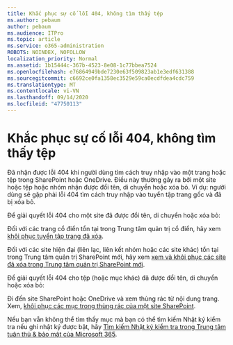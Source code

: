 ```yaml
---
title: Khắc phục sự cố lỗi 404, không tìm thấy tệp
ms.author: pebaum
author: pebaum
ms.audience: ITPro
ms.topic: article
ms.service: o365-administration
ROBOTS: NOINDEX, NOFOLLOW
localization_priority: Normal
ms.assetid: 1b15444c-367b-4523-8e08-1c77bbea7524
ms.openlocfilehash: e76864949bde7230e63f509823ab1e3edf631388
ms.sourcegitcommit: c6692ce0fa1358ec3529e59ca0ecdfdea4cdc759
ms.translationtype: MT
ms.contentlocale: vi-VN
ms.lasthandoff: 09/14/2020
ms.locfileid: "47750113"
---
```

# <a name="troubleshoot-error-404-file-not-found"></a>Khắc phục sự cố lỗi 404, không tìm thấy tệp

Đã nhận được lỗi 404 khi người dùng tìm cách truy nhập vào một trang hoặc tệp trong SharePoint hoặc OneDrive. Điều này thường gây ra bởi một site hoặc tệp hoặc nhóm nhận được đổi tên, di chuyển hoặc xóa bỏ. Ví dụ: người dùng sẽ gặp phải lỗi 404 tìm cách truy nhập vào tuyển tập trang gốc và đã bị xóa bỏ.

Để giải quyết lỗi 404 cho một site đã được đổi tên, di chuyển hoặc xóa bỏ:

Đối với các trang cổ điển tồn tại trong Trung tâm quản trị cổ điển, hãy xem [khôi phục tuyển tập trang đã xóa](https://docs.microsoft.com/sharepoint/restore-deleted-site-collection).

Đối với các site hiện đại (liên lạc, liên kết nhóm hoặc các site khác) tồn tại trong Trung tâm quản trị SharePoint mới, hãy xem [xem và khôi phục các site đã xóa trong Trung tâm quản trị SharePoint mới](https://docs.microsoft.com/sharepoint/restore-deleted-site-collection).

Để giải quyết lỗi 404 cho tệp (hoặc mục khác) đã được đổi tên, di chuyển hoặc xóa bỏ:

Đi đến site SharePoint hoặc OneDrive và xem thùng rác từ nội dung trang. Xem, [khôi phục các mục trong thùng rác của một site SharePoint](https://support.office.com/article/Restore-items-in-the-Recycle-Bin-of-a-SharePoint-site-6df466b6-55f2-4898-8d6e-c0dff851a0be#ID0EAADAAA=Online).

Nếu bạn vẫn không thể tìm thấy mục mà bạn có thể tìm kiếm Nhật ký kiểm tra nếu ghi nhật ký được bật, hãy [Tìm kiếm Nhật ký kiểm tra trong Trung tâm tuân thủ & bảo mật của Microsoft 365](https://docs.microsoft.com/microsoft-365/compliance/search-the-audit-log-in-security-and-compliance).
